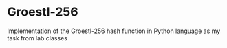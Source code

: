 # Groestl-256
Implementation of the Groestl-256 hash function in Python language as my task from lab classes

